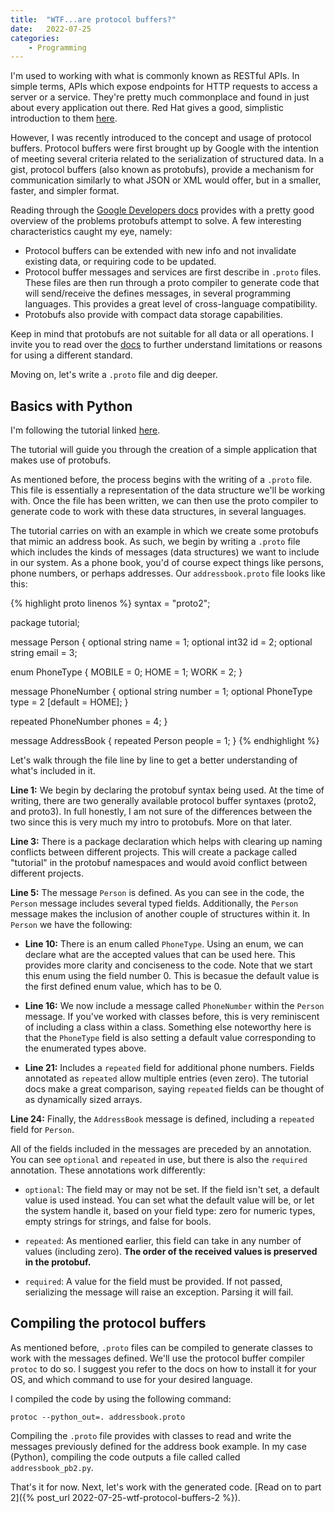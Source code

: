 ```yaml
---
title:  "WTF...are protocol buffers?"
date:   2022-07-25
categories: 
    - Programming
---
```


I'm used to working with what is commonly known as RESTful APIs. In simple terms, APIs which expose endpoints for HTTP requests to access a server or a service. They're pretty much commonplace and found in just about every application out there. Red Hat gives a good, simplistic introduction to them [here](https://www.redhat.com/en/topics/api/what-is-a-rest-api).

However, I was recently introduced to the concept and usage of protocol buffers. Protocol buffers were first brought up by Google with the intention of meeting several criteria related to the serialization of structured data. In a gist, protocol buffers (also known as protobufs), provide a mechanism for communication similarly to what JSON or XML would offer, but in a smaller, faster, and simpler format.

Reading through the [Google Developers docs](https://developers.google.com/protocol-buffers/docs/overview) provides with a pretty good overview of the problems protobufs attempt to solve. A few interesting characteristics caught my eye, namely:
- Protocol buffers can be extended with new info and not invalidate existing data, or requiring code to be updated.
- Protocol buffer messages and services are first describe in `.proto` files. These files are then run through a proto compiler to generate code that will send/receive the defines messages, in several programming languages. This provides a great level of cross-language compatibility. 
- Protobufs also provide with compact data storage capabilities.

Keep in mind that protobufs are not suitable for all data or all operations. I invite you to read over the [docs](https://developers.google.com/protocol-buffers/docs/overview) to further understand limitations or reasons for using a different standard. 

Moving on, let's write a `.proto` file and dig deeper.

## Basics with Python

I'm following the tutorial linked [here](https://developers.google.com/protocol-buffers/docs/pythontutorial).

The tutorial will guide you through the creation of a simple application that makes use of protobufs. 

As mentioned before, the process begins with the writing of a `.proto` file. This file is essentially a representation of the data structure we'll be working with. Once the file has been written, we can then use the proto compiler to generate code to work with these data structures, in several languages.

The tutorial carries on with an example in which we create some protobufs that mimic an address book. As such, we begin by writing a `.proto` file which includes the kinds of messages (data structures) we want to include in our system. As a phone book, you'd of course expect things like persons, phone numbers, or perhaps addresses. Our `addressbook.proto` file looks like this:

{% highlight proto linenos %}
syntax = "proto2";

package tutorial;

message Person {
  optional string name = 1;
  optional int32 id = 2;
  optional string email = 3;

  enum PhoneType {
    MOBILE = 0;
    HOME = 1;
    WORK = 2;
  }

  message PhoneNumber {
    optional string number = 1;
    optional PhoneType type = 2 [default = HOME];
  }

  repeated PhoneNumber phones = 4;
}

message AddressBook {
  repeated Person people = 1;
}
{% endhighlight %}

Let's walk through the file line by line to get a better understanding of what's included in it.

**Line 1:** We begin by declaring the protobuf syntax being used. At the time of writing, there are two generally available protocol buffer syntaxes (proto2, and proto3). In full honestly, I am not sure of the differences between the two since this is very much my intro to protobufs. More on that later.

**Line 3:** There is a package declaration which helps with clearing up naming conflicts between different projects. This will create a package called "tutorial" in the protobuf namespaces and would avoid conflict between different projects.

**Line 5:** The message `Person` is defined. As you can see in the code, the `Person` message includes several typed fields. Additionally, the `Person` message makes the inclusion of another couple of structures within it. In `Person` we have the following:

- **Line 10:** There is an enum called `PhoneType`. Using an enum, we can declare what are the accepted values that can be used here. This provides more clarity and conciseness to the code. Note that we start this enum using the field number 0. This is becasue the default value is the first defined enum value, which has to be 0.

- **Line 16:** We now include a message called `PhoneNumber` within the `Person` message. If you've worked with classes before, this is very reminiscent of including a class within a class. Something else noteworthy here is that the `PhoneType` field is also setting a default value corresponding to the enumerated types above.

- **Line 21:** Includes a `repeated` field for additional phone numbers. Fields annotated as `repeated` allow multiple entries (even zero). The tutorial docs make a great comparison, saying `repeated` fields can be thought of as dynamically sized arrays.

**Line 24:** Finally, the `AddressBook` message is defined, including a `repeated` field for `Person`.

All of the fields included in the messages are preceded by an annotation. You can see `optional` and `repeated` in use, but there is also the `required` annotation. These annotations work differently:

- `optional`: The field may or may not be set. If the field isn't set, a default value is used instead. You can set what the default value will be, or let the system handle it, based on your field type: zero for numeric types, empty strings for strings, and false for bools.

- `repeated`: As mentioned earlier, this field can take in any number of values (including zero). **The order of the received values is preserved in the protobuf.** 

- `required`: A value for the field must be provided. If not passed, serializing the message will raise an exception. Parsing it will fail.

## Compiling the protocol buffers

As mentioned before, `.proto` files can be compiled to generate classes to work with the messages defined. We'll use the protocol buffer compiler `protoc` to do so. I suggest you refer to the docs on how to install it for your OS, and which command to use for your desired language.

I compiled the code by using the following command:

```shell
protoc --python_out=. addressbook.proto
```

Compiling the `.proto` file provides with classes to read and write the messages previously defined for the address book example. In my case (Python), compiling the code outputs a file called called `addressbook_pb2.py`.

That's it for now. Next, let's work with the generated code. [Read on to part 2]({% post_url 2022-07-25-wtf-protocol-buffers-2 %}).